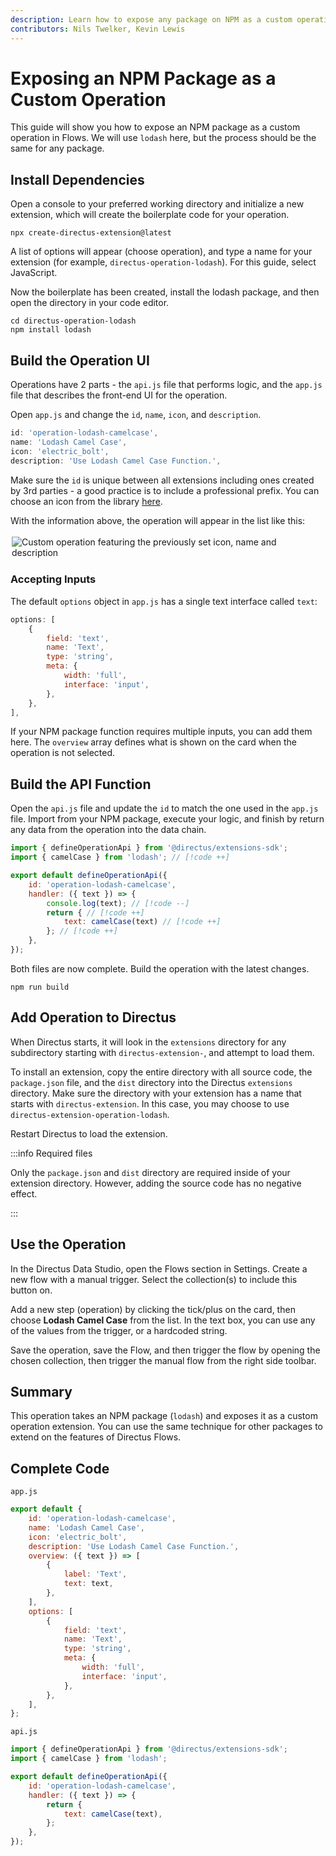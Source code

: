 ```yaml
---
description: Learn how to expose any package on NPM as a custom operation.
contributors: Nils Twelker, Kevin Lewis
---
```


# Exposing an NPM Package as a Custom Operation

This guide will show you how to expose an NPM package as a custom operation in Flows. We will use `lodash` here, but the
process should be the same for any package.

## Install Dependencies

Open a console to your preferred working directory and initialize a new extension, which will create the boilerplate
code for your operation.

```shell
npx create-directus-extension@latest
```

A list of options will appear (choose operation), and type a name for your extension (for example,
`directus-operation-lodash`). For this guide, select JavaScript.

Now the boilerplate has been created, install the lodash package, and then open the directory in your code editor.

```shell
cd directus-operation-lodash
npm install lodash
```

## Build the Operation UI

Operations have 2 parts - the `api.js` file that performs logic, and the `app.js` file that describes the front-end UI
for the operation.

Open `app.js` and change the `id`, `name`, `icon`, and `description`.

```js
id: 'operation-lodash-camelcase',
name: 'Lodash Camel Case',
icon: 'electric_bolt',
description: 'Use Lodash Camel Case Function.',
```

Make sure the `id` is unique between all extensions including ones created by 3rd parties - a good practice is to
include a professional prefix. You can choose an icon from the library [here](https://fonts.google.com/icons).

With the information above, the operation will appear in the list like this:

<img src="https://marketing.directus.app/assets/8e5245cb-2454-4c46-8a59-04a325385d61.png" alt="Custom operation featuring the previously set icon, name and description" style="padding:3px 2px 2px;"/>

### Accepting Inputs

The default `options` object in `app.js` has a single text interface called `text`:

```js
options: [
	{
		field: 'text',
		name: 'Text',
		type: 'string',
		meta: {
			width: 'full',
			interface: 'input',
		},
	},
],
```

If your NPM package function requires multiple inputs, you can add them here. The `overview` array defines what is shown
on the card when the operation is not selected.

## Build the API Function

Open the `api.js` file and update the `id` to match the one used in the `app.js` file. Import from your NPM package,
execute your logic, and finish by return any data from the operation into the data chain.

```js
import { defineOperationApi } from '@directus/extensions-sdk';
import { camelCase } from 'lodash'; // [!code ++]

export default defineOperationApi({
	id: 'operation-lodash-camelcase',
	handler: ({ text }) => {
		console.log(text); // [!code --]
		return { // [!code ++]
			text: camelCase(text) // [!code ++]
		}; // [!code ++]
	},
});
```

Both files are now complete. Build the operation with the latest changes.

```
npm run build
```

## Add Operation to Directus

When Directus starts, it will look in the `extensions` directory for any subdirectory starting with
`directus-extension-`, and attempt to load them.

To install an extension, copy the entire directory with all source code, the `package.json` file, and the `dist`
directory into the Directus `extensions` directory. Make sure the directory with your extension has a name that starts
with `directus-extension`. In this case, you may choose to use `directus-extension-operation-lodash`.

Restart Directus to load the extension.

:::info Required files

Only the `package.json` and `dist` directory are required inside of your extension directory. However, adding the source
code has no negative effect.

:::

## Use the Operation

In the Directus Data Studio, open the Flows section in Settings. Create a new flow with a manual trigger. Select the
collection(s) to include this button on.

Add a new step (operation) by clicking the tick/plus on the card, then choose **Lodash Camel Case** from the list. In
the text box, you can use any of the values from the trigger, or a hardcoded string.

Save the operation, save the Flow, and then trigger the flow by opening the chosen collection, then trigger the manual
flow from the right side toolbar.

## Summary

This operation takes an NPM package (`lodash`) and exposes it as a custom operation extension. You can use the same
technique for other packages to extend on the features of Directus Flows.

## Complete Code

`app.js`

```js
export default {
	id: 'operation-lodash-camelcase',
	name: 'Lodash Camel Case',
	icon: 'electric_bolt',
	description: 'Use Lodash Camel Case Function.',
	overview: ({ text }) => [
		{
			label: 'Text',
			text: text,
		},
	],
	options: [
		{
			field: 'text',
			name: 'Text',
			type: 'string',
			meta: {
				width: 'full',
				interface: 'input',
			},
		},
	],
};
```

`api.js`

```js
import { defineOperationApi } from '@directus/extensions-sdk';
import { camelCase } from 'lodash';

export default defineOperationApi({
	id: 'operation-lodash-camelcase',
	handler: ({ text }) => {
		return {
			text: camelCase(text),
		};
	},
});
```
